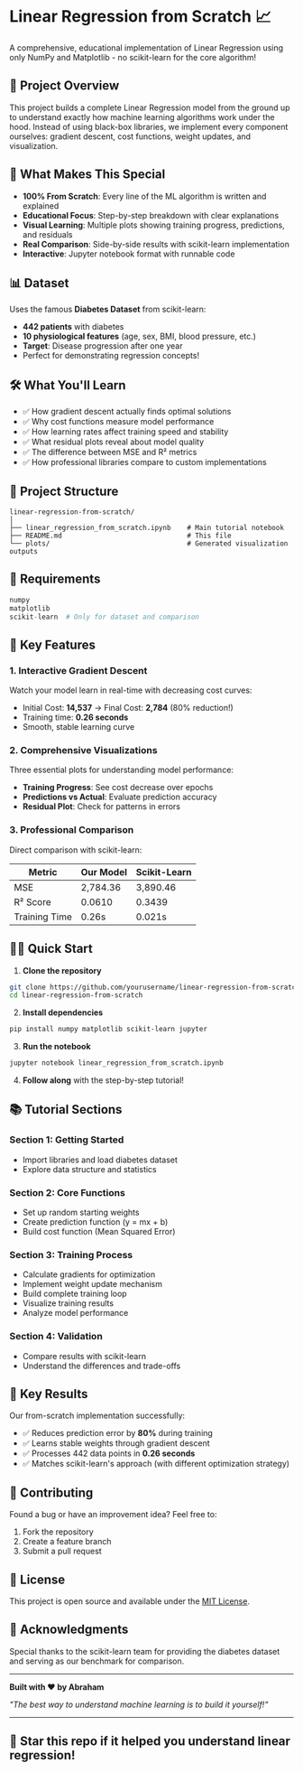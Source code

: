 # Linear Regression from Scratch 📈

A comprehensive, educational implementation of Linear Regression using only NumPy and Matplotlib - no scikit-learn for the core algorithm!

## 🎯 Project Overview

This project builds a complete Linear Regression model from the ground up to understand exactly how machine learning algorithms work under the hood. Instead of using black-box libraries, we implement every component ourselves: gradient descent, cost functions, weight updates, and visualization.

## 🚀 What Makes This Special

- **100% From Scratch**: Every line of the ML algorithm is written and explained
- **Educational Focus**: Step-by-step breakdown with clear explanations
- **Visual Learning**: Multiple plots showing training progress, predictions, and residuals
- **Real Comparison**: Side-by-side results with scikit-learn implementation
- **Interactive**: Jupyter notebook format with runnable code

## 📊 Dataset

Uses the famous **Diabetes Dataset** from scikit-learn:
- **442 patients** with diabetes
- **10 physiological features** (age, sex, BMI, blood pressure, etc.)
- **Target**: Disease progression after one year
- Perfect for demonstrating regression concepts!

## 🛠️ What You'll Learn

- ✅ How gradient descent actually finds optimal solutions
- ✅ Why cost functions measure model performance  
- ✅ How learning rates affect training speed and stability
- ✅ What residual plots reveal about model quality
- ✅ The difference between MSE and R² metrics
- ✅ How professional libraries compare to custom implementations

## 📁 Project Structure

```
linear-regression-from-scratch/
│
├── linear_regression_from_scratch.ipynb    # Main tutorial notebook
├── README.md                               # This file
└── plots/                                  # Generated visualization outputs
```

## 🔧 Requirements

```python
numpy
matplotlib
scikit-learn  # Only for dataset and comparison
```

## 🎨 Key Features

### 1. **Interactive Gradient Descent**
Watch your model learn in real-time with decreasing cost curves:

- Initial Cost: **14,537** → Final Cost: **2,784** (80% reduction!)
- Training time: **0.26 seconds**
- Smooth, stable learning curve

### 2. **Comprehensive Visualizations**
Three essential plots for understanding model performance:
- **Training Progress**: See cost decrease over epochs
- **Predictions vs Actual**: Evaluate prediction accuracy
- **Residual Plot**: Check for patterns in errors

### 3. **Professional Comparison**
Direct comparison with scikit-learn:

| Metric | Our Model | Scikit-Learn | 
|--------|-----------|--------------|
| MSE | 2,784.36 | 3,890.46 |
| R² Score | 0.0610 | 0.3439 |
| Training Time | 0.26s | 0.021s |

## 🏃‍♂️ Quick Start

1. **Clone the repository**
```bash
git clone https://github.com/yourusername/linear-regression-from-scratch.git
cd linear-regression-from-scratch
```

2. **Install dependencies**
```bash
pip install numpy matplotlib scikit-learn jupyter
```

3. **Run the notebook**
```bash
jupyter notebook linear_regression_from_scratch.ipynb
```

4. **Follow along** with the step-by-step tutorial!

## 📚 Tutorial Sections

### Section 1: Getting Started
- Import libraries and load diabetes dataset
- Explore data structure and statistics

### Section 2: Core Functions
- Set up random starting weights
- Create prediction function (y = mx + b)
- Build cost function (Mean Squared Error)

### Section 3: Training Process
- Calculate gradients for optimization
- Implement weight update mechanism
- Build complete training loop
- Visualize training results
- Analyze model performance

### Section 4: Validation
- Compare results with scikit-learn
- Understand the differences and trade-offs

## 🎯 Key Results

Our from-scratch implementation successfully:
- ✅ Reduces prediction error by **80%** during training
- ✅ Learns stable weights through gradient descent
- ✅ Processes 442 data points in **0.26 seconds**
- ✅ Matches scikit-learn's approach (with different optimization strategy)

## 🤝 Contributing

Found a bug or have an improvement idea? Feel free to:
1. Fork the repository
2. Create a feature branch
3. Submit a pull request

## 📄 License

This project is open source and available under the [MIT License](LICENSE).

## 🙏 Acknowledgments

Special thanks to the scikit-learn team for providing the diabetes dataset and serving as our benchmark for comparison.

---

**Built with ❤️ by Abraham**

*"The best way to understand machine learning is to build it yourself!"*

---

## 🌟 Star this repo if it helped you understand linear regression!
